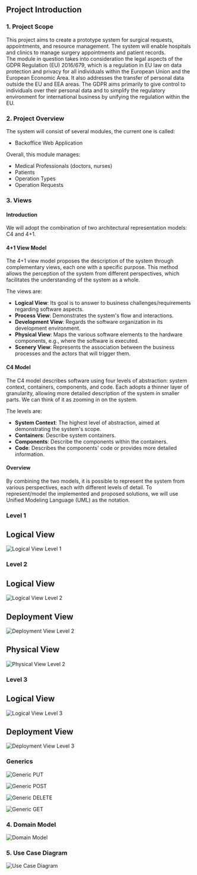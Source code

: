 ## **Project Introduction**

### **1. Project Scope**

This project aims to create a prototype system for surgical requests, appointments, and resource management. The system will enable hospitals and clinics to manage surgery appointments and patient records.  
The module in question takes into consideration the legal aspects of the GDPR Regulation (EU) 2016/679, which is a regulation in EU law on data protection and privacy for all individuals within the European Union and the European Economic Area. It also addresses the transfer of personal data outside the EU and EEA areas. The GDPR aims primarily to give control to individuals over their personal data and to simplify the regulatory environment for international business by unifying the regulation within the EU.

### **2. Project Overview**

The system will consist of several modules, the current one is called:
- Backoffice Web Application

Overall, this module manages:
- Medical Professionals (doctors, nurses)
- Patients
- Operation Types
- Operation Requests

### **3. Views**

#### **Introduction**

We will adopt the combination of two architectural representation models: C4 and 4+1.

#### **4+1 View Model**

The 4+1 view model proposes the description of the system through complementary views, each one with a specific purpose. This method allows the perception of the system from different perspectives, which facilitates the understanding of the system as a whole.

The views are:
- **Logical View**: Its goal is to answer to business challenges/requirements regarding software aspects.
- **Process View**: Demonstrates the system's flow and interactions.
- **Development View**: Regards the software organization in its development environment.
- **Physical View**: Maps the various software elements to the hardware components, e.g., where the software is executed.
- **Scenery View**: Represents the association between the business processes and the actors that will trigger them.

#### **C4 Model**

The C4 model describes software using four levels of abstraction: system context, containers, components, and code. Each adopts a thinner layer of granularity, allowing more detailed description of the system in smaller parts. We can think of it as zooming in on the system.

The levels are:
- **System Context**: The highest level of abstraction, aimed at demonstrating the system's scope.
- **Containers**: Describe system containers.
- **Components**: Describe the components within the containers.
- **Code**: Describes the components' code or provides more detailed information.

#### **Overview**

By combining the two models, it is possible to represent the system from various perspectives, each with different levels of detail. To represent/model the implemented and proposed solutions, we will use Unified Modeling Language (UML) as the notation.

### **Level 1**

## **Logical View**
![Logical View Level 1](Level1/LogicalView.PNG)

### **Level 2**

## **Logical View**
![Logical View Level 2](Level2/LogicalView.PNG)

## **Deployment View**
![Deployment View Level 2](Level2/DeploymentView.jpg)

## **Physical View**
![Physical View Level 2](Level2/PhysicalView.PNG)

### **Level 3**

## **Logical View**
![Logical View Level 3](Level3/LogicalView.PNG)

## **Deployment View**
![Deployment View Level 3](Level3/DeploymentView.jpg)


### **Generics**

![Generic PUT](Generics/Generic_PUT/Generic_PUT.svg)

![Generic POST](Generics/Generic_POST/Generic_POST.svg)

![Generic DELETE](Generics/Generic_DELETE/Generic_DELETE.svg)

![Generic GET](Generics/Generic_GET/Generic_GET.svg)


### **4. Domain Model**

![Domain Model](../../DomainModel.png)


### **5. Use Case Diagram**

![Use Case Diagram](UseCaseDiagram.svg)